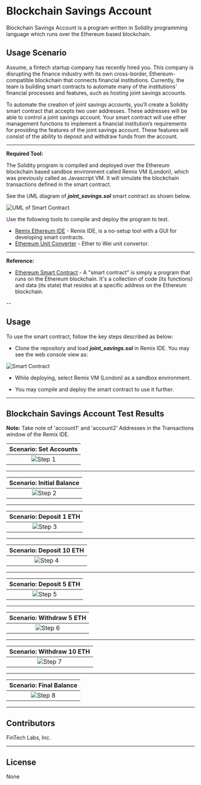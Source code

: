 # Blockchain Savings Account
Blockchain Savings Account is a program written in Solidity programming language which runs over the Ethereum based blockchain.

## Usage Scenario
Assume, a fintech startup company has recently hired you. This company is disrupting the finance industry with its own cross-border, Ethereum-compatible blockchain that connects financial institutions. Currently, the team is building smart contracts to automate many of the institutions’ financial processes and features, such as hosting joint savings accounts.

To automate the creation of joint savings accounts, you’ll create a Solidity smart contract that accepts two user addresses. These addresses will be able to control a joint savings account. Your smart contract will use ether management functions to implement a financial institution’s requirements for providing the features of the joint savings account. These features will consist of the ability to deposit and withdraw funds from the account.

---

**Required Tool:**

The Solidity program is compiled and deployed over the Ethereum blockchain based sandbox environment called Remix VM (London), which was previously called as Javascript VM. It will simulate the blockchain transactions defined in the smart contract.

See the UML diagram of ***joint_savings.sol*** smart contract as shown below.

![UML of Smart Contract](Images/contract_uml.svg)

Use the following tools to compile and deploy the program to test.

* [Remix Ethereum IDE](https://remix-project.org/) - Remix IDE, is a no-setup tool with a GUI for developing smart contracts.
* [Ethereum Unit Converter](https://eth-converter.com/) - Ether to Wei unit convertor.

---

**Reference:**

* [Ethereum Smart Contract](https://ethereum.org/en/smart-contracts/) - A "smart contract" is simply a program that runs on the Ethereum blockchain. It's a collection of code (its functions) and data (its state) that resides at a specific address on the Ethereum blockchain.

--
## Usage

To use the smart contract, follow the key steps described as below:

- Clone the repository and load ***joint_savings.sol*** in Remix IDE. You may see the web console view as:

![Smart Contract](Images/app_usage.png)

- While deploying, select Remix VM (London) as a sandbox environment.

- You may compile and deploy the smart contract to use it further.

---
## Blockchain Savings Account Test Results

**Note:** Take note of 'account1' and 'account2' Addresses in the Transactions window of the Remix IDE.

|Scenario: Set Accounts|
|:-:|
|![Step 1](Execution_Results/setAccounts.png)|

---

|Scenario: Initial Balance|
|:-:|
|![Step 2](Execution_Results/balance_initial.png)|

---

|Scenario: Deposit 1 ETH|
|:-:|
|![Step 3](Execution_Results/deposit1.png)|

---

|Scenario: Deposit 10 ETH|
|:-:|
|![Step 4](Execution_Results/deposit2.png)|

---

|Scenario: Deposit 5 ETH|
|:-:|
|![Step 5](Execution_Results/deposit3.png)|

---

|Scenario: Withdraw 5 ETH|
|:-:|
|![Step 6](Execution_Results/withdraw_5eth.png)|

---

|Scenario: Withdraw 10 ETH|
|:-:|
|![Step 7](Execution_Results/withdraw_10eth.png)|

---

|Scenario: Final Balance|
|:-:|
|![Step 8](Execution_Results/balance_final.png)|

---

## Contributors

FinTech Labs, Inc.

---

## License

None